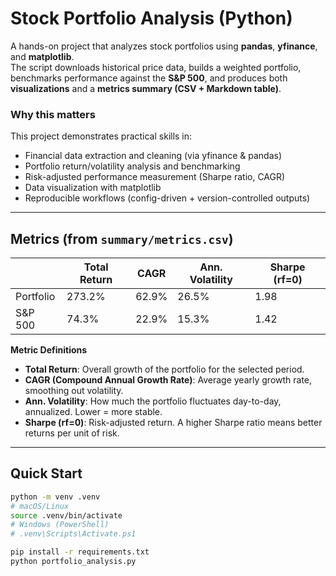 # Stock Portfolio Analysis (Python)

A hands-on project that analyzes stock portfolios using **pandas**, **yfinance**, and **matplotlib**.  
The script downloads historical price data, builds a weighted portfolio, benchmarks performance against the **S&P 500**, and produces both **visualizations** and a **metrics summary (CSV + Markdown table)**.

### Why this matters
This project demonstrates practical skills in:
- Financial data extraction and cleaning (via yfinance & pandas)  
- Portfolio return/volatility analysis and benchmarking  
- Risk-adjusted performance measurement (Sharpe ratio, CAGR)  
- Data visualization with matplotlib  
- Reproducible workflows (config-driven + version-controlled outputs)  

---

## Metrics (from `summary/metrics.csv`)

|           | Total Return | CAGR   | Ann. Volatility | Sharpe (rf=0) |
|-----------|--------------|--------|-----------------|---------------|
| Portfolio | 273.2%       | 62.9%  | 26.5%           | 1.98          |
| S&P 500   | 74.3%        | 22.9%  | 15.3%           | 1.42          |

**Metric Definitions**
- **Total Return**: Overall growth of the portfolio for the selected period.  
- **CAGR (Compound Annual Growth Rate)**: Average yearly growth rate, smoothing out volatility.  
- **Ann. Volatility**: How much the portfolio fluctuates day-to-day, annualized. Lower = more stable.  
- **Sharpe (rf=0)**: Risk-adjusted return. A higher Sharpe ratio means better returns per unit of risk.  

---

## Quick Start
```bash
python -m venv .venv
# macOS/Linux
source .venv/bin/activate
# Windows (PowerShell)
# .venv\Scripts\Activate.ps1

pip install -r requirements.txt
python portfolio_analysis.py
